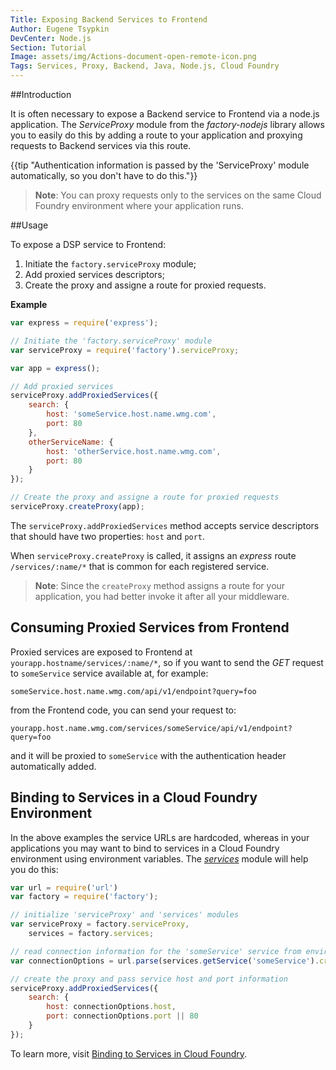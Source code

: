 ```yaml
---
Title: Exposing Backend Services to Frontend
Author: Eugene Tsypkin
DevCenter: Node.js
Section: Tutorial
Image: assets/img/Actions-document-open-remote-icon.png
Tags: Services, Proxy, Backend, Java, Node.js, Cloud Foundry
---
```


##Introduction

It is often necessary to expose a Backend service to Frontend via a node.js application. The *ServiceProxy* module from the *factory-nodejs* library allows you to easily do this by adding a route to your application and proxying requests to Backend services via this route.

{{tip "Authentication information is passed by the 'ServiceProxy' module automatically, so you don't have to do this."}}

>**Note**: You can proxy requests only to the services on the same Cloud Foundry environment where your application runs.

##Usage

To expose a DSP service to Frontend:

1. Initiate the `factory.serviceProxy` module;
2. Add proxied services descriptors;
3. Create the proxy and assigne a route for proxied requests.

**Example**

```js
var express = require('express');

// Initiate the 'factory.serviceProxy' module
var serviceProxy = require('factory').serviceProxy;

var app = express();

// Add proxied services
serviceProxy.addProxiedServices({
    search: {
        host: 'someService.host.name.wmg.com',
        port: 80
    },
    otherServiceName: {
        host: 'otherService.host.name.wmg.com',
        port: 80
    }
});

// Create the proxy and assigne a route for proxied requests 
serviceProxy.createProxy(app);

```

The `serviceProxy.addProxiedServices` method accepts service descriptors that should have two properties: `host` and `port`.

When `serviceProxy.createProxy` is called, it assigns an *express* route `/services/:name/*` that is common for each registered service.

>**Note**: Since the `createProxy` method assigns a route for your application, you had better invoke it after all your middleware.

## Consuming Proxied Services from Frontend

Proxied services are exposed to Frontend at `yourapp.hostname/services/:name/*`, so if you want to send the *GET* request to `someService` service available at, for example: 

    someService.host.name.wmg.com/api/v1/endpoint?query=foo

from the Frontend code, you can send your request to:

    yourapp.host.name.wmg.com/services/someService/api/v1/endpoint?query=foo

and it will be proxied to `someService` with the authentication header automatically added.

## Binding to Services in a Cloud Foundry Environment

In the above examples the service URLs are hardcoded, whereas in your applications you may want to bind to services in a Cloud  Foundry environment using environment variables. The [*services*][1] module will help you do this:

```js
var url = require('url')
var factory = require('factory');

// initialize 'serviceProxy' and 'services' modules
var serviceProxy = factory.serviceProxy,
    services = factory.services;

// read connection information for the 'someService' service from environment variables
var connectionOptions = url.parse(services.getService('someService').credentials.conn);

// create the proxy and pass service host and port information
serviceProxy.addProxiedServices({
    search: {
        host: connectionOptions.host,
        port: connectionOptions.port || 80
    }
});

```

To learn more, visit [Binding to Services in Cloud Foundry][1].

[1]: http://devportal.devportal-ci.dspdev.wmg.com/docs/nodejs/tutorial/binding_to_services_in_cloud_foundry

